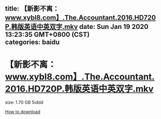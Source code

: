 
title: 【新影不离：www.xybl8.com】.The.Accountant.2016.HD720P.韩版英语中英双字.mkv
date: Sun Jan 19 2020 13:23:35 GMT+0800 (CST)    
categories: baidu
---

# 【新影不离：www.xybl8.com】.The.Accountant.2016.HD720P.韩版英语中英双字.mkv
size: 1.70 GB
 5iddd
 

[How to download](https://bpcam.bemobtrk.com/go/2ceec3aa-1ca2-46d6-b9ff-aaa5c184517c?jno=840)